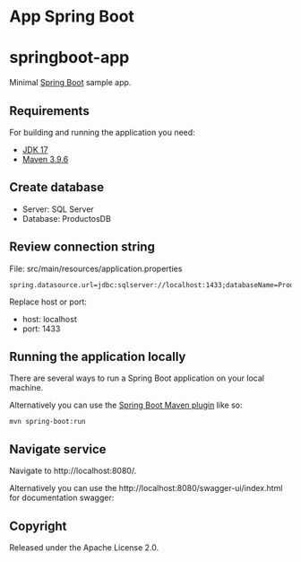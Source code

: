 # App Spring Boot

# springboot-app

Minimal [Spring Boot](http://projects.spring.io/spring-boot/) sample app.

## Requirements

For building and running the application you need:

- [JDK 17](https://www.oracle.com/java/technologies/javase/jdk17-archive-downloads.html)
- [Maven 3.9.6](https://maven.apache.org)

## Create database 

* Server: SQL Server
* Database: ProductosDB

## Review connection string

File: src/main/resources/application.properties

```shell
spring.datasource.url=jdbc:sqlserver://localhost:1433;databaseName=ProductosDB;encrypt=false
```

Replace host or port:

* host: localhost
* port: 1433

## Running the application locally

There are several ways to run a Spring Boot application on your local machine.

Alternatively you can use the [Spring Boot Maven plugin](https://docs.spring.io/spring-boot/docs/current/reference/html/build-tool-plugins-maven-plugin.html) like so:

```shell
mvn spring-boot:run
```

## Navigate service

Navigate to http://localhost:8080/.

Alternatively you can use the http://localhost:8080/swagger-ui/index.html for documentation swagger:


## Copyright

Released under the Apache License 2.0.
